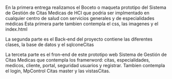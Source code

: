 En la primera entrega realizamos el Boceto o maqueta prototipo del Sistema de Gestión de Citas Medicas 
de HCI que podria ser implmentado en cualquier centro de salud con servicios generales y de especialidades médicas
Esta primera parte tambien contempla el css, las imagenes y el index.html

La segunda parte es el Back-end del proyecto contiene las diferentes clases, la base de datos y el sqlconeCitas

La terceta parte es el fron-end de este prototipo web Sistema de Gestión de Citas Medicas que contempla los framerword: 
citas, especialidades, medicos, cliente, portal, seguridad usuarios y registrar. Tambien contempla el login, MpControl Citas master y las vistasCitas.
